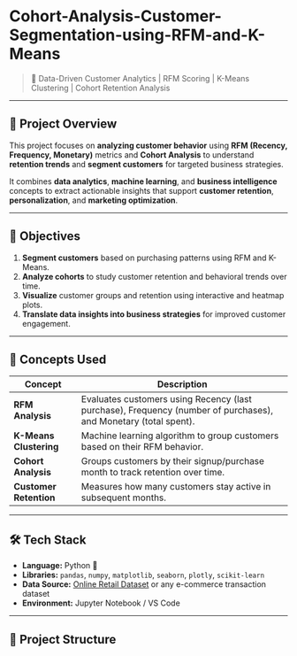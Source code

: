 # Cohort-Analysis-Customer-Segmentation-using-RFM-and-K-Means

> 🚀 Data-Driven Customer Analytics | RFM Scoring | K-Means Clustering | Cohort Retention Analysis

---

## 📘 Project Overview

This project focuses on **analyzing customer behavior** using **RFM (Recency, Frequency, Monetary)** metrics and **Cohort Analysis** to understand **retention trends** and **segment customers** for targeted business strategies.  

It combines **data analytics**, **machine learning**, and **business intelligence** concepts to extract actionable insights that support **customer retention**, **personalization**, and **marketing optimization**.

---

## 🎯 Objectives

1. **Segment customers** based on purchasing patterns using RFM and K-Means.
2. **Analyze cohorts** to study customer retention and behavioral trends over time.
3. **Visualize** customer groups and retention using interactive and heatmap plots.
4. **Translate data insights into business strategies** for improved customer engagement.

---

## 🧩 Concepts Used

| Concept | Description |
|----------|--------------|
| **RFM Analysis** | Evaluates customers using Recency (last purchase), Frequency (number of purchases), and Monetary (total spent). |
| **K-Means Clustering** | Machine learning algorithm to group customers based on their RFM behavior. |
| **Cohort Analysis** | Groups customers by their signup/purchase month to track retention over time. |
| **Customer Retention** | Measures how many customers stay active in subsequent months. |

---

## 🛠️ Tech Stack

- **Language:** Python 🐍  
- **Libraries:** `pandas`, `numpy`, `matplotlib`, `seaborn`, `plotly`, `scikit-learn`
- **Data Source:** [Online Retail Dataset](https://www.kaggle.com/datasets) or any e-commerce transaction dataset
- **Environment:** Jupyter Notebook / VS Code

---

## 📂 Project Structure

